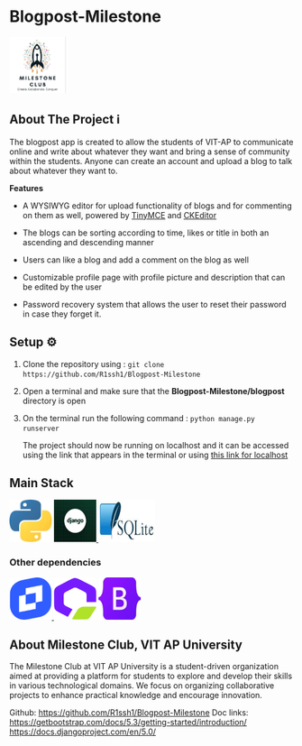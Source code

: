 # Blogpost-Milestone
<img src="Logo.jpg" height=100px width=100px></img>
## About The Project :information_source:
The blogpost app is created to allow the students of VIT-AP to communicate online and write about whatever they want and bring a sense of community within the students.
Anyone can create an account and upload a blog to talk about whatever they want to. 

**Features**
 - A WYSIWYG editor for upload functionality of blogs and for commenting on them as well, powered by [TinyMCE](https://www.tiny.cloud/) and [CKEditor](https://ckeditor.com/)
 
 - The blogs can be sorting according to time, likes or title in both an ascending and descending manner
 
 - Users can like a blog and add a comment on the blog as well
 
 - Customizable profile page with profile picture and description that can be edited by the user

 - Password recovery system that allows the user to reset their password in case they forget it.

## Setup :gear:
 1. Clone the repository using  : 
		`git clone https://github.com/R1ssh1/Blogpost-Milestone`
 2. Open a terminal and make sure that the **Blogpost-Milestone/blogpost** directory is open
 3. On the terminal run the following command :
	 `python manage.py runserver`
	 
	 The project should now be running on localhost and it can be accessed using the link that appears in the terminal or using [this link for localhost](http://127.0.0.1:8000/)

## Main Stack
<a href="https://www.python.org/"><img src="download.jpeg" height=75px width=75px ></img></a> <a href="https://www.djangoproject.com/"><img src="django.png" height=75px width=75px ></img> </a> <a href="https://www.sqlite.org/"> <img src="download (1).jpeg" height=75px width=100px></img> </a> 
### Other dependencies
<a href="https://www.tiny.cloud/"> <img src="download (1).png" height=75px width=75px ></img> </a> <a href="https://ckeditor.com/"><img src="download (2).png" height=75px width=75px></img><a/> <a href="https://getbootstrap.com/"> <img src="download (2).jpeg" height=75px width=75px></img> </a>

## About Milestone Club, VIT AP University

The Milestone Club at VIT AP University is a student-driven organization aimed at providing a platform for students to explore and develop their skills in various technological domains. We focus on organizing collaborative projects to enhance practical knowledge and encourage innovation.

Github: https://github.com/R1ssh1/Blogpost-Milestone
Doc links:
https://getbootstrap.com/docs/5.3/getting-started/introduction/
https://docs.djangoproject.com/en/5.0/



